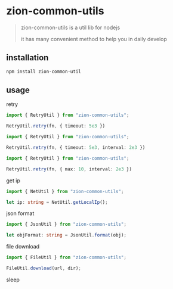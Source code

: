 # zion-common-utils

> zion-common-utils is a util lib for nodejs
> 
> it has many convenient method to help you in daily develop

## installation

```bash
npm install zion-common-util
```

## usage

retry

```typescript
import { RetryUtil } from "zion-common-utils";

RetryUtil.retry(fn, { timeout: 5e3 })
```

```typescript
import { RetryUtil } from "zion-common-utils";

RetryUtil.retry(fn, { timeout: 5e3, interval: 2e3 })
```

```typescript
import { RetryUtil } from "zion-common-utils";

RetryUtil.retry(fn, { max: 10, interval: 2e3 })
```

get ip

```typescript
import { NetUtil } from "zion-common-utils";

let ip: string = NetUtil.getLocalIp();
```

json format

```typescript
import { JsonUtil } from "zion-common-utils";

let objFormat: string = JsonUtil.format(obj);
```

file download

```typescript
import { FileUtil } from "zion-common-utils";

FileUtil.download(url, dir);
```

sleep

```typescript

```
